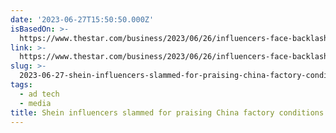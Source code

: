 ```yaml
---
date: '2023-06-27T15:50:50.000Z'
isBasedOn: >-
  https://www.thestar.com/business/2023/06/26/influencers-face-backlash-for-calling-shein-factory-conditions-pleasantly-surprising-during-pr-trip-to-china.html
link: >-
  https://www.thestar.com/business/2023/06/26/influencers-face-backlash-for-calling-shein-factory-conditions-pleasantly-surprising-during-pr-trip-to-china.html
slug: >-
  2023-06-27-shein-influencers-slammed-for-praising-china-factory-conditions-or-the-star
tags:
  - ad tech
  - media
title: Shein influencers slammed for praising China factory conditions | The Star
---
```


